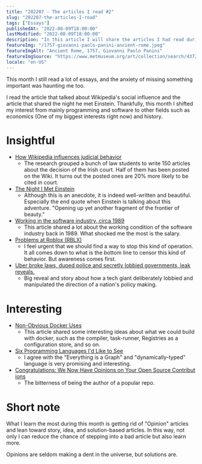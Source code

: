```yaml
---
title: "202207 - The articles I read #2"
slug: "202207-the-articles-I-read"
tags: ["Essays"]
publishedAt: "2022-08-09T18:00:00"
lastModified: "2022-08-09T18:00:00"
description: "In this article I will share the articles I had read during July 2022"
featureImg: "/1757-giovanni-paolo-panini-ancient-rome.jpeg"
featureImgAlt: "Ancient Rome, 1757, Giovanni Paolo Panini"
featureImgSource: "https://www.metmuseum.org/art/collection/search/437244"
locale: "en-US"
---
```


This month I still read a lot of essays, and the anxiety of missing something important was haunting me too. 

I read the article that talked about Wikipedia's social influence and the article that shared the night he met Einstein. Thankfully, this month I shifted my interest from mainly programming and software to other fields such as economics (One of my biggest interests right now) and history.

# Insightful

- [How Wikipedia influences judicial behavior](https://www.csail.mit.edu/news/how-wikipedia-influences-judicial-behavior)
	- The research grouped a bunch of law students to write 150 articles about the decision of the Irish court. Half of them has been posted on the Wiki. It turns out the posted ones are 20% more likely to be cited in court.
- [The Night I Met Einstein](https://www.rd.com/article/the-night-i-met-einstein/)
	- Although this is an anecdote, it is indeed well-written and beautiful. Especially the end quote when Einstein is talking about this adventure. "Opening up yet another fragment of the frontier of beauty."
- [Working in the software industry, circa 1989](https://dev.jimgrey.net/2022/07/05/working-in-the-software-industry-circa-1989/)
	- This article shared a lot about the working condition of the software industry back in 1989. What shocked me the most is the salary. 
- [Problems at Roblox (RBLX)](https://thebearcave.substack.com/p/problems-at-roblox-rblx)
	- I feel urgent that we should find a way to stop this kind of operation. It  all comes down to what is the bottom line to censor this kind of behavior. But awareness comes first.
- [Uber broke laws, duped police and secretly lobbied governments, leak reveals.](https://www.theguardian.com/news/2022/jul/10/uber-files-leak-reveals-global-lobbying-campaign)
	- Big reveal and story about how a tech giant deliberately lobbied and manipulated the direction of a nation's policy making.

# Interesting 

- [Non-Obvious Docker Uses](https://matt-rickard.com/non-obvious-docker-uses/)
	- This article shared some interesting ideas about what we could build with docker, such as the compiler, task-runner, Registries as a configuration store, and so on.
- [Six Programming Languages I'd Like to See](https://buttondown.email/hillelwayne/archive/six-programming-languages-id-like-to-see/)
	- I agree with the "Everything is a Graph" and "dynamically-typed" language is very promising and interesting.
- [Congratulations: We Now Have Opinions on Your Open Source Contributions](https://lucumr.pocoo.org/2022/7/9/congratulations/)
	- The bitterness of being the author of a popular repo.

# Short note
What I learn the most during this month is getting rid of "Opinion" articles and lean toward story, idea, and solution-based articles. In this way, not only I can reduce the chance of stepping into a bad article but also learn more. 

Opinions are seldom making a dent in the universe, but solutions are.